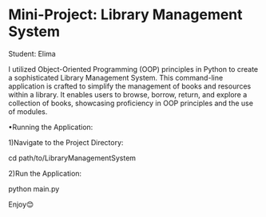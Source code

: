 # Mini-Project: Library Management System

Student: Elima

I utilized Object-Oriented Programming (OOP) principles in Python to create a sophisticated Library Management System. This command-line application is crafted to simplify the management of books and resources within a library. It enables users to browse, borrow, return, and explore a collection of books, showcasing proficiency in OOP principles and the use of modules.

•Running the Application:

1)Navigate to the Project Directory:

cd path/to/LibraryManagementSystem

2)Run the Application:

python main.py

Enjoy😊
